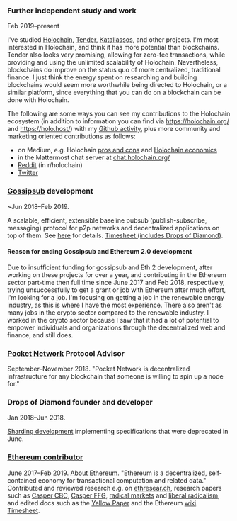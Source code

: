 ### Further independent study and work
Feb 2019–present

I've studied [Holochain](https://holochain.org/), [Tender](https://www.tender.buzz/), [Katallassos](https://katallassos.com/), and other projects. I'm most interested in Holochain, and think it has more potential than blockchains. Tender also looks very promising, allowing for zero-fee transactions, while providing and using the unlimited scalability of Holochain. Nevertheless, blockchains do improve on the status quo of more centralized, traditional finance. I just think the energy spent on researching and building blockchains would seem more worthwhile being directed to Holochain, or a similar platform, since everything that you can do on a blockchain can be done with Holochain.

The following are some ways you can see my contributions to the Holochain ecosystem (in addition to information you can find via https://holochain.org/ and https://holo.host/) with my [Github activity](https://github.com/jamesray1), plus more community and marketing oriented contributions as follows:
- on Medium, e.g. Holochain [pros and cons](https://medium.com/@james.ray/holochain-pros-and-cons-569973763a38?source=---------3------------------) and [Holochain economics](https://medium.com/@james.ray/holochain-economics-671ef4a66974)
- in the Mattermost chat server at [chat.holochain.org/](https://chat.holochain.org/)
- [Reddit](https://www.reddit.com/user/jamescray1/) (in r/holochain)
- [Twitter](https://twitter.com/JamesChrRay)

### <a href="https://github.com/libp2p/rust-libp2p/pull/767">Gossipsub</a> development

~Jun 2018–Feb 2019.

A scalable, efficient, extensible baseline pubsub (publish-subscribe, messaging) protocol for p2p networks and decentralized applications on top of them. See <a href="https://github.com/libp2p/rust-libp2p/pull/767">here</a> for details. <a href="https://docs.google.com/spreadsheets/d/1Fv8XqLkMjdBkGPkVWfJulJU-5Qv6TSUR4oD5uKSEHW0/edit#gid=58883616">Timesheet (includes Drops of Diamond)</a>.

#### Reason for ending Gossipsub and Ethereum 2.0 development

Due to insufficient funding for gossipsub and Eth 2 development, after working on these projects for over a year, and contributing in the Ethereum sector part-time then full time since June 2017 and Feb 2018, respectively, trying unsuccessfully to get a grant or job with Ethereum after much effort, I'm looking for a job. I'm focusing on getting a job in the renewable energy industry, as this
is where I have the most experience. There also aren't as many jobs in the crypto sector compared to the renewable industry. I worked in the crypto sector because I saw that it had a lot of potential to empower individuals and organizations through the decentralized web and finance, and still does.

### <a href="http://pokt.network" target="_blank" rel="noopener noreferrer">Pocket Network</a> Protocol Advisor

September–November 2018. "Pocket Network is decentralized infrastructure for any blockchain that someone is willing to spin up a node for."

### Drops of Diamond founder and developer

Jan 2018–Jun 2018.

[Sharding development](https://github.com/Drops-of-Diamond/Diamond-drops) implementing specifications that were deprecated in June.

### <a href="https://github.com/jamesray1/work-log" target="_blank" rel="noopener noreferrer">Ethereum contributor</a>

June 2017–Feb 2019. <a href="https://github.com/ethereum/wiki/wiki/Ethereum-introduction" target="_blank" rel="noopener noreferrer">About Ethereum</a>. "Ethereum is a decentralized, self-contained economy for transactional computation and related data." Contributed and reviewed research e.g. on <a href="https://ethresear.ch/u/jamesray1/activity">ethresear.ch</a>, research papers such as <a href="https://github.com/ethereum/research/blob/master/papers/cbc-consensus/AbstractCBC.pdf">Casper CBC</a>, <a href="https://arxiv.org/pdf/1710.09437.pdf">Casper FFG</a>, <a href="http://radicalmarkets.com/">radical markets</a> and <a href="https://papers.ssrn.com/sol3/papers.cfm?abstract_id=3243656">liberal radicalism</a>, and edited docs such as the <a href="https://github.com/ethereum/yellowpaper">Yellow Paper</a> and the Ethereum <a href="https://github.com/ethereum/wiki/wiki">wiki</a>. <a href="https://tinyurl.com/Ethtimesht">Timesheet</a>.
